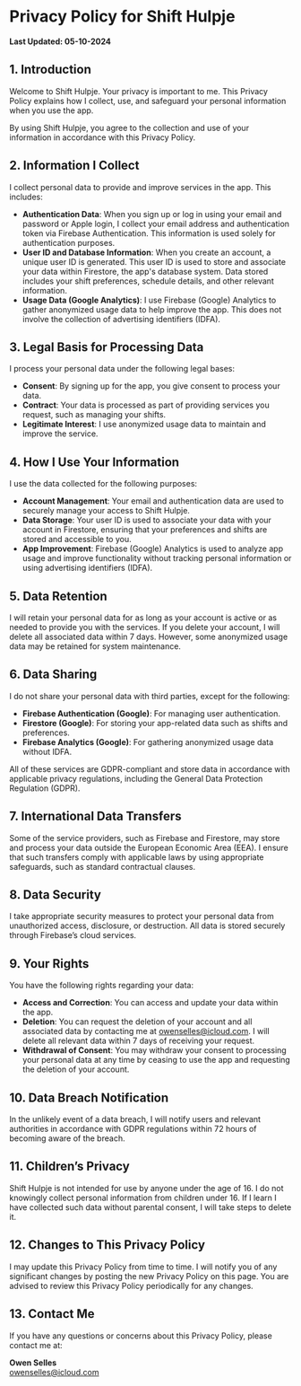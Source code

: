 # Privacy Policy for Shift Hulpje

**Last Updated: 05-10-2024**

## 1. Introduction

Welcome to Shift Hulpje. Your privacy is important to me. This Privacy Policy explains how I collect, use, and safeguard your personal information when you use the app.

By using Shift Hulpje, you agree to the collection and use of your information in accordance with this Privacy Policy.

## 2. Information I Collect

I collect personal data to provide and improve services in the app. This includes:

- **Authentication Data**: When you sign up or log in using your email and password or Apple login, I collect your email address and authentication token via Firebase Authentication. This information is used solely for authentication purposes.
- **User ID and Database Information**: When you create an account, a unique user ID is generated. This user ID is used to store and associate your data within Firestore, the app's database system. Data stored includes your shift preferences, schedule details, and other relevant information.
- **Usage Data (Google Analytics)**: I use Firebase (Google) Analytics to gather anonymized usage data to help improve the app. This does not involve the collection of advertising identifiers (IDFA).

## 3. Legal Basis for Processing Data

I process your personal data under the following legal bases:

- **Consent**: By signing up for the app, you give consent to process your data.
- **Contract**: Your data is processed as part of providing services you request, such as managing your shifts.
- **Legitimate Interest**: I use anonymized usage data to maintain and improve the service.

## 4. How I Use Your Information

I use the data collected for the following purposes:

- **Account Management**: Your email and authentication data are used to securely manage your access to Shift Hulpje.
- **Data Storage**: Your user ID is used to associate your data with your account in Firestore, ensuring that your preferences and shifts are stored and accessible to you.
- **App Improvement**: Firebase (Google) Analytics is used to analyze app usage and improve functionality without tracking personal information or using advertising identifiers (IDFA).

## 5. Data Retention

I will retain your personal data for as long as your account is active or as needed to provide you with the services. If you delete your account, I will delete all associated data within 7 days. However, some anonymized usage data may be retained for system maintenance.

## 6. Data Sharing

I do not share your personal data with third parties, except for the following:

- **Firebase Authentication (Google)**: For managing user authentication.
- **Firestore (Google)**: For storing your app-related data such as shifts and preferences.
- **Firebase Analytics (Google)**: For gathering anonymized usage data without IDFA.

All of these services are GDPR-compliant and store data in accordance with applicable privacy regulations, including the General Data Protection Regulation (GDPR).

## 7. International Data Transfers

Some of the service providers, such as Firebase and Firestore, may store and process your data outside the European Economic Area (EEA). I ensure that such transfers comply with applicable laws by using appropriate safeguards, such as standard contractual clauses.

## 8. Data Security

I take appropriate security measures to protect your personal data from unauthorized access, disclosure, or destruction. All data is stored securely through Firebase’s cloud services.

## 9. Your Rights

You have the following rights regarding your data:

- **Access and Correction**: You can access and update your data within the app.
- **Deletion**: You can request the deletion of your account and all associated data by contacting me at [owenselles@icloud.com](mailto:owenselles@icloud.com). I will delete all relevant data within 7 days of receiving your request.
- **Withdrawal of Consent**: You may withdraw your consent to processing your personal data at any time by ceasing to use the app and requesting the deletion of your account.

## 10. Data Breach Notification

In the unlikely event of a data breach, I will notify users and relevant authorities in accordance with GDPR regulations within 72 hours of becoming aware of the breach.

## 11. Children’s Privacy

Shift Hulpje is not intended for use by anyone under the age of 16. I do not knowingly collect personal information from children under 16. If I learn I have collected such data without parental consent, I will take steps to delete it.

## 12. Changes to This Privacy Policy

I may update this Privacy Policy from time to time. I will notify you of any significant changes by posting the new Privacy Policy on this page. You are advised to review this Privacy Policy periodically for any changes.

## 13. Contact Me

If you have any questions or concerns about this Privacy Policy, please contact me at:

**Owen Selles**  
[owenselles@icloud.com](mailto:owenselles@icloud.com)
